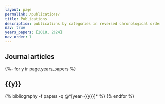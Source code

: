 ```yaml
---
layout: page
permalink: /publications/
title: Publications
description: publications by categories in reversed chronological order. generated by jekyll-scholar.
nav: true
years_papers: [2018, 2024]
nav_order: 1
---
```

## Journal articles
<!-- _pages/publications.md -->
<div class="publications">

{%- for y in page.years_papers %}
  <h2 class="year">{{y}}</h2>
  {% bibliography -f papers -q @*[year={{y}}]* %}
{% endfor %}

</div>
